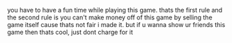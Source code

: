 you have to have a fun time while playing this game. thats the first rule and the second rule is you can't make money off of this game by selling the game itself cause thats not fair i made it. but if u wanna show ur friends this game then thats cool, just dont charge for it
